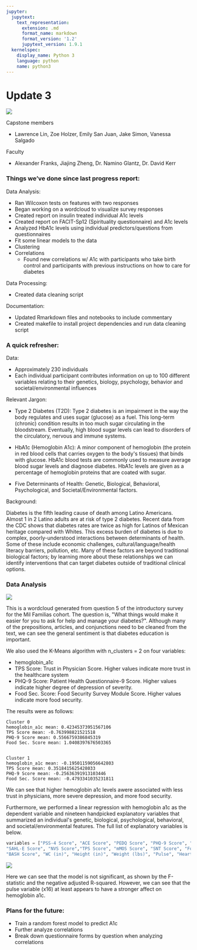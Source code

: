 ```yaml
---
jupyter:
  jupytext:
    text_representation:
      extension: .md
      format_name: markdown
      format_version: '1.2'
      jupytext_version: 1.9.1
  kernelspec:
    display_name: Python 3
    language: python
    name: python3
---
```


<!-- #region id="jrLNyrPWantJ" -->
# Update 3
![](https://www.sansum.org/wp-content/uploads/2020/05/SDRI_logo_72.png)

Capstone members
- Lawrence Lin, Zoe Holzer, Emily San Juan, Jake Simon, Vanessa Salgado

Faculty
- Alexander Franks, Jiajing Zheng, Dr. Namino Glantz, Dr. David Kerr
<!-- #endregion -->

<!-- #region id="n9bxvcswantQ" -->
### Things we’ve done since last progress report:
Data Analysis:
- Ran Wilcoxon tests on features with two responses
- Began working on a wordcloud to visualize survey responses
- Created report on insulin treated individual A1c levels
- Created report on FACIT-Sp12 (Spirituality questionnaire) and A1c levels
- Analyzed HbA1c levels using individual predictors/questions from questionnaires
- Fit some linear models to the data
- Clustering
- Correlations
    - Found new correlations w/ A1c with participants who take birth control and participants with previous instructions on how to care for diabetes

Data Processing:
- Created data cleaning script 

Documentation:
- Updated Rmarkdown files and notebooks to include commentary
- Created makefile to install project dependencies and run data cleaning script



<!-- #endregion -->

### A quick refresher: 
Data:

- Approximately 230 individuals
- Each individual participant contributes
information on up to 100 different variables relating to their genetics, biology,
psychology, behavior and societal/environmental influences

Relevant Jargon:

- Type 2 Diabetes (T2D): Type 2 diabetes is an impairment in the way the body regulates and uses sugar (glucose) as a fuel. This long-term (chronic) condition results in too much sugar circulating in the bloodstream. Eventually, high blood sugar levels can lead to disorders of the circulatory, nervous and immune systems.
- HbA1c (Hemoglobin A1c): A minor component of hemoglobin (the protein in red blood cells that carries oxygen to the body's tissues) that binds with glucose. HbA1c blood tests are commonly used to measure average blood sugar levels and diagnose diabetes. HbA1c levels are given as a percentage of hemoglobin proteins that are coated with sugar. 

- Five Determinants of Health: Genetic, Biological, Behavioral, Psychological, and Societal/Environmental factors.

Background:

Diabetes is the fifth leading cause of death among Latino Americans. Almost 1 in 2 Latino adults are at risk of type 2 diabetes. Recent data from the CDC shows that diabetes rates are twice as high for Latinos of Mexican heritage compared with Whites. This excess burden of diabetes is due to complex, poorly-understood interactions between determinants of health. Some of these include economic challenges, cultural/language/health literacy barriers, pollution, etc. Many of these factors are beyond traditional biological factors; by learning more about these relationships we can identify interventions that can target diabetes outside of traditional clinical options.


### Data Analysis


![](./visuals/intro5.png)

This is a wordcloud generated from question 5 of the introductory survey for the Mil Familias cohort. The question is, "What things would make it easier for you to ask for help and manage your diabetes?". Although many of the prepositions, articles, and conjunctions need to be cleaned from the text, we can see the general sentiment is that diabetes education is important.


We also used the K-Means algorithm with n_clusters = 2 on four variables:
- hemoglobin_a1c
- TPS Score: Trust in Physician Score. Higher values indicate more trust in the healthcare system
- PHQ-9 Score: Patient Health Questionnaire-9 Score. Higher values indicate higher degree of depression of severity. 
- Food Sec. Score: Food Security Survey Module Score. Higher values indicate more food security.

The results were as follows:
```
Cluster 0
hemoglobin_a1c mean: 0.42345373951567106
TPS Score mean: -0.763998821521518
PHQ-9 Score mean: 0.5566759386845319
Food Sec. Score mean: 1.0408397676503365


Cluster 1
hemoglobin_a1c mean: -0.19501159056642803
TPS Score mean: 0.3518415625428033
PHQ-9 Score mean: -0.25636391913103446
Food Sec. Score mean: -0.4793341035231811
```

We can see that higher hemoglobin a1c levels awere associated with less trust in physicians, more severe depression, and more food security.


Furthermore, we performed a linear regression with hemoglobin a1c as the dependent variable and nineteen handpicked explanatory variables that summarized an individual's genetic, biological, psychological, behavioral, and societal/environmental features. The full list of explanatory variables is below.

```python
variables = ["PSS-4 Score", "ACE Score", "PEDQ Score", "PHQ-9 Score", "FACIT Score",
"SAHL-E Score", "NVS Score","TPS Score", "mMOS Score", "SNT Score", "Food Sec. Score",
"BASH Score", "WC (in)", "Height (in)", "Weight (lbs)", "Pulse", "Heart Failure", "SEX/GENDER", "AGE"]
```

<!-- #region tags=["remove-input"] -->
![](./visuals/linreg.png)
<!-- #endregion -->

Here we can see that the model is not significant, as shown by the F-statistic and the negative adjusted R-squared. However, we can see that the pulse variable (x16) at least appears to have a stronger affect on hemoglobin a1c.


### Plans for the future:
- Train a random forest model to predict A1c
- Further analyze correlations
- Break down questionnaire forms by question when analyzing correlations

```python

```
